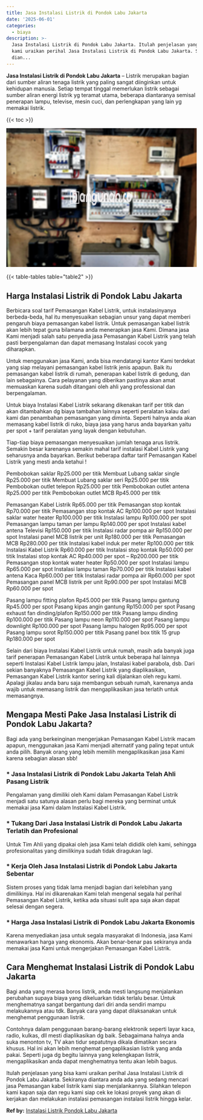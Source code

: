 ```yaml
---
title: Jasa Instalasi Listrik di Pondok Labu Jakarta
date: '2025-06-01'
categories:
  - biaya
description: >-
  Jasa Instalasi Listrik di Pondok Labu Jakarta. Itulah penjelasan yang bisa
  kami uraikan perihal Jasa Instalasi Listrik di Pondok Labu Jakarta. Sekiranya
  dian...
---
```


**Jasa Instalasi Listrik di Pondok Labu Jakarta** – Listrik merupakan bagian dari sumber aliran tenaga listrik yang paling sangat diinginkan untuk kehidupan manusia. Setiap tempat tinggal memerlukan listrik sebagai sumber aliran energi listrik yg teramat utama, beberapa diantaranya semisal penerapan lampu, televise, mesin cuci, dan perlengkapan yang lain yg memakai listrik.

{{< toc >}}

![Jasa Instalasi Listrik di Pondok Labu Jakarta](/images/instalasi-listrik-murah10.png)

{{< table-tables table="table2" >}}

## Harga Instalasi Listrik di Pondok Labu Jakarta

Berbicara soal tarif Pemasangan Kabel Listrik, untuk instalasinyanya berbeda-beda, hal itu menyesuaikan sebagian unsur yang dapat memberi pengaruh biaya pemasangan kabel listrik. Untuk pemasangan kabel listrik akan lebih tepat guna bilamana anda menerapkan jasa Kami. Dimana jasa Kami menjadi salah satu penyedia jasa Pemasangan Kabel Listrik yang telah pasti berpengalaman dan dapat memasang Instalasi cocok yang diharapkan.

Untuk menggunakan jasa Kami, anda bisa mendatangi kantor Kami terdekat yang siap melayani pemasangan kabel listrik jenis apapun. Baik itu pemasangan kabel listrik di rumah, penerapan kabel listrik di gedung, dan lain sebagainya. Cara pelayanan yang diberikan pastinya akan amat memuaskan karena sudah ditangani oleh ahli yang professional dan berpengalaman.

Untuk biaya Instalasi Kabel Listrik sekarang dikenakan tarif per titik dan akan ditambahkan dg biaya tambahan lainnya seperti peralatan kalau dari kami dan penambahan pemasangan yang diminta. Seperti halnya anda akan memasang kabel listrik di ruko, biaya jasa yang harus anda bayarkan yaitu per spot + tarif peralatan yang layak dengan kebutuhan.

Tiap-tiap biaya pemasangan menyesuaikan jumlah tenaga arus listrik. Semakin besar karenanya semakin mahal tarif instalasi Kabel Listrik yang seharusnya anda bayarkan. Berikut beberapa daftar tarif Pemasangan Kabel Listrik yang mesti anda ketahui !

Pembobokan saklar Rp25.000 per titik Membuat Lubang saklar single Rp25.000 per titik Membuat Lubang saklar seri Rp25.000 per titik Pembobokan outlet telepon Rp25.000 per titik Pembobokan outlet antena Rp25.000 per titik Pembobokan outlet MCB Rp45.000 per titik

Pemasangan Kabel Listrik Rp65.000 per titik Pemasangan stop kontak Rp70.000 per titik Pemasangan stop kontak AC Rp100.000 per spot Instalasi saklar water heater Rp100.000 per titik Instalasi lampu Rp100.000 per spot Pemasangan lampu taman per lampu Rp140.000 per spot Instalasi kabel antena Televisi Rp150.000 per titik Instalasi radar pompa air Rp150.000 per spot Instalasi panel MCB listrik per unit Rp180.000 per titik Pemasangan MCB Rp280.000 per titik Instalasi kabel induk per meter Rp100.000 per titik Instalasi Kabel Listrik Rp60.000 per titik Instalasi stop kontak Rp50.000 per titik Instalasi stop kontak AC Rp40.000 per spot – Rp200.000 per titik Pemasangan stop kontak water heater Rp50.000 per spot Instalasi lampu Rp65.000 per spot Instalasi lampu taman Rp70.000 per titik Instalasi kabel antena Kaca Rp60.000 per titik Instalasi radar pompa air Rp60.000 per spot Pemasangan panel MCB listrik per unit Rp90.000 per spot Instalasi MCB Rp60.000 per spot

Pasang lampu fitting plafon Rp45.000 per titik Pasang lampu gantung Rp45.000 per spot Pasang kipas angin gantung Rp150.000 per spot Pasang exhaust fan dinding/plafon Rp150.000 per titik Pasang lampu dinding Rp100.000 per titik Pasang lampu neon Rp110.000 per spot Pasang lampu downlight Rp100.000 per spot Pasang lampu halogen Rp95.000 per spot Pasang lampu sorot Rp150.000 per titik Pasang panel box titik 15 grup Rp180.000 per spot

Selain dari biaya Instalasi Kabel Listrik untuk rumah, masih ada banyak juga tarif penerapan Pemasangan Kabel Listrik untuk beberapa hal lainnya seperti Instalasi Kabel Listrik lampu jalan, Instalasi kabel parabola, dsb. Dari sekian banyaknya Pemasangan Kabel Listrik yang diaplikasikan, Pemasangan Kabel Listrik kantor sering kali dijalankan oleh regu kami. Apalagi jikalau anda baru saja membangun sebuah rumah, karenanya anda wajib untuk memasang listrik dan mengaplikasikan jasa terlatih untuk memasangnya.

## Mengapa Mesti Pake Jasa Instalasi Listrik di Pondok Labu Jakarta?

Bagi ada yang berkeinginan mengerjakan Pemasangan Kabel Listrik macam apapun, menggunakan jasa Kami menjadi alternatif yang paling tepat untuk anda pilih. Banyak orang yang lebih memilih mengaplikasikan jasa Kami karena sebagian alasan sbb!

### \* Jasa Instalasi Listrik di Pondok Labu Jakarta Telah Ahli Pasang Listrik

Pengalaman yang dimiliki oleh Kami dalam Pemasangan Kabel Listrik menjadi satu satunya alasan perlu bagi mereka yang berminat untuk memakai jasa Kami dalam Instalasi Kabel Listrik.

### \* Tukang Dari Jasa Instalasi Listrik di Pondok Labu Jakarta Terlatih dan Profesional

Untuk Tim Ahli yang dipakai oleh jasa Kami telah dididik oleh kami, sehingga profesionalitas yang dimilikinya sudah tidak diragukan lagi.

### \* Kerja Oleh Jasa Instalasi Listrik di Pondok Labu Jakarta Sebentar

Sistem proses yang tidak lama menjadi bagian dari kelebihan yang dimilikinya. Hal ini dikarenakan Kami telah mengenal segala hal perihal Pemasangan Kabel Listrik, ketika ada situasi sulit apa saja akan dapat selesai dengan segera.

### \* Harga Jasa Instalasi Listrik di Pondok Labu Jakarta Ekonomis

Karena menyediakan jasa untuk segala masyarakat di Indonesia, jasa Kami menawarkan harga yang ekonomis. Akan benar-benar pas sekiranya anda memakai jasa Kami untuk mengerjakan Pemasangan Kabel Listrik.

## Cara Menghemat Instalasi Listrik di Pondok Labu Jakarta


Bagi anda yang merasa boros listrik, anda mesti langsung menjalankan perubahan supaya biaya yang dikeluarkan tidak terlalu besar. Untuk menghematnya sangat bergantung dari diri anda sendiri mampu melakukannya atau tdk. Banyak cara yang dapat dilaksanakan untuk menghemat penggunaan listrik.

Contohnya dalam penggunaan barang-barang elektronik seperti layar kaca, radio, kulkas, dll mesti diaplikasikan dg baik. Sebagaimana halnya anda suka menonton tv, TV akan tidur sepatutnya dikala dimatikan secara khusus. Hal ini akan lebih menghemat pengaplikasian listrik yang anda pakai. Seperti juga dg begitu lainnya yang kelengkapan listrik, mengaplikasikan anda dapat menghematnya tentu akan lebih bagus.

Itulah penjelasan yang bisa kami uraikan perihal Jasa Instalasi Listrik di Pondok Labu Jakarta. Sekiranya diantara anda ada yang sedang mencari jasa Pemasangan kabel listrik kami siap menjalankannya. Silahkan telepon kami kapan saja dan regu kami siap cek ke lokasi proyek yang akan di kerjakan dan melakukan instalasi pemasangan instalasi listrik hingga kelar.

**Ref by:** [Instalasi Listrik Pondok Labu Jakarta](https://id.wikipedia.org/wiki/Instalasi)
